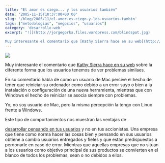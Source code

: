 ```yaml
---
title: "El amor es ciego... y los usuarios también"
date: '2005-11-15T10:37:00+00:00'
slug: '/blog/2005/11/el-amor-es-ciego-y-los-usuarios-tambin'
tags: ["metodologias", "negocios", "usuarios"]
category: 'desarrollo-web'
excerpt: "![](http://jorgegorka.files.wordpress.com/blindspot.jpg)

Muy interesante el comentario que [Kathy Sierra hace en su web](http://headrush.typepad.com/creating_passionate_users/) sobre la diferente form..."
---
```

![](http://jorgegorka.files.wordpress.com/blindspot.jpg)

Muy interesante el comentario que [Kathy Sierra hace en su web](http://headrush.typepad.com/creating_passionate_users/) sobre la diferente forma que los usuarios tenemos de ver problemas similaes.

En su comentario habla de como un usuario de Mac percive el hecho de tener que reiniciar su ordenador como debido a un error suyo o bien a la instalación o configuración de una nueva herramienta, mientras que con Windows el hecho de reiniciar se asocia siempre con problemas.

Yo, no soy usuario de Mac, pero la misma percepción la tengo con Linux frente a Windows.

Este tipo de comportamientos nos muestran las ventajas de

[desarrollar pensando en tus usuarios](http://es.wikipedia.org/wiki/Dise%C3%B1o_universal) y no en tus accionistas. Una empresa que tiene como norma hacer las cosas bien y pensando en sus usuarios obtiene a cambio usuarios entregados y fieles y que están predispuestos a perdonarle en caso de error. Mientras que aquellas empresas que no situan a los usuarios como objetivo principal de sus productos se convierten en el blanco de todos los problemas, sean o no debidos a ellos.

